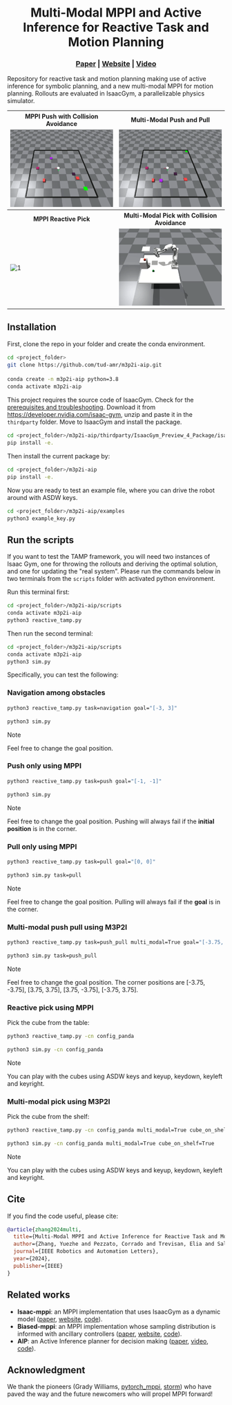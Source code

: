 <p align="center">
    <h1 align="center">Multi-Modal MPPI and Active Inference for Reactive Task and Motion Planning</h1>
    <h3 align="center"><a href="https://ieeexplore.ieee.org/document/10592649">Paper</a> | <a href="https://autonomousrobots.nl/paper_websites/m3p2i-aip">Website</a> | <a href="https://www.youtube.com/watch?v=y2CTgv6hxVI&t=2s">Video</a> </h3>
</p>

Repository for reactive task and motion planning making use of active inference for symbolic planning, and a new multi-modal MPPI for motion planning. Rollouts are evaluated in IsaacGym, a parallelizable physics simulator.

<table>
  <tr>
    <th><b>MPPI Push with Collision Avoidance</b></th>
    <th><b>Multi-Modal Push and Pull</b></th>
  </tr> 
  <tr>
    <td><img src="./src/m3p2i_aip/assets/images/mppi_push_dyn.gif"  alt="1" width = 375px ></td>
    <td><img src="./src/m3p2i_aip/assets/images/m3p2i_1corner.gif"  alt="1" width = 375px ></td>
  </tr> 
  <tr>
    <th><b>MPPI Reactive Pick</b></center></th>
    <th><b>Multi-Modal Pick with Collision Avoidance</b></center></th>
  </tr> 
  <tr>
    <td><img src="./src/m3p2i_aip/assets/images/mppi_reactive_pick.gif"  alt="1" width = 375px ></td>
    <td><img src="./src/m3p2i_aip/assets/images/m3p2i_pick_with_obs.gif"  alt="1" width = 375px ></td>
  </tr> 
</table>

## Installation
First, clone the repo in your folder and create the conda environment. 
````bash
cd <project_folder>
git clone https://github.com/tud-amr/m3p2i-aip.git

conda create -n m3p2i-aip python=3.8
conda activate m3p2i-aip
````

This project requires the source code of IsaacGym. Check for the [prerequisites and troubleshooting](https://github.com/tud-amr/m3p2i-aip/blob/master/thirdparty/README.md). Download it from https://developer.nvidia.com/isaac-gym, unzip and paste it in the `thirdparty` folder. Move to IsaacGym and install the package.
````bash
cd <project_folder>/m3p2i-aip/thirdparty/IsaacGym_Preview_4_Package/isaacgym/python
pip install -e. 
````

Then install the current package by:
````bash
cd <project_folder>/m3p2i-aip
pip install -e. 
````

Now you are ready to test an example file, where you can drive the robot around with ASDW keys.

````bash
cd <project_folder>/m3p2i-aip/examples
python3 example_key.py
````

## Run the scripts

If you want to test the TAMP framework, you will need two instances of Isaac Gym, one for throwing the rollouts and deriving the optimal solution, and one for updating the "real system". Please run the commands below in two terminals from the `scripts` folder with activated python environment.

Run this terminal first:
````bash
cd <project_folder>/m3p2i-aip/scripts
conda activate m3p2i-aip
python3 reactive_tamp.py
````

Then run the second terminal:
````bash
cd <project_folder>/m3p2i-aip/scripts
conda activate m3p2i-aip
python3 sim.py
````

Specifically, you can test the following:

### Navigation among obstacles
````bash 
python3 reactive_tamp.py task=navigation goal="[-3, 3]"
````

````bash
python3 sim.py
````
>[!NOTE]
Feel free to change the goal position.

### Push only using MPPI
````bash
python3 reactive_tamp.py task=push goal="[-1, -1]"
````

````bash
python3 sim.py
````
>[!NOTE]
Feel free to change the goal position. Pushing will always fail if the **initial position** is in the corner.

### Pull only using MPPI
````bash
python3 reactive_tamp.py task=pull goal="[0, 0]"
````

````bash
python3 sim.py task=pull
````
>[!NOTE]
Feel free to change the goal position. Pulling will always fail if the **goal** is in the corner.

### Multi-modal push pull using M3P2I
````bash
python3 reactive_tamp.py task=push_pull multi_modal=True goal="[-3.75, -3.75]"
````

````bash
python3 sim.py task=push_pull
````
>[!NOTE]
Feel free to change the goal position. The corner positions are [-3.75, -3.75], [3.75, 3.75], [3.75, -3.75], [-3.75, 3.75].

### Reactive pick using MPPI
Pick the cube from the table:
````bash 
python3 reactive_tamp.py -cn config_panda
````

````bash 
python3 sim.py -cn config_panda
````
>[!NOTE]
You can play with the cubes using ASDW keys and keyup, keydown, keyleft and keyright.

### Multi-modal pick using M3P2I
Pick the cube from the shelf:
````bash 
python3 reactive_tamp.py -cn config_panda multi_modal=True cube_on_shelf=True
````

````bash 
python3 sim.py -cn config_panda multi_modal=True cube_on_shelf=True
````

>[!NOTE]
You can play with the cubes using ASDW keys and keyup, keydown, keyleft and keyright.

## Cite

If you find the code useful, please cite:
```bibtex
@article{zhang2024multi,
  title={Multi-Modal MPPI and Active Inference for Reactive Task and Motion Planning},
  author={Zhang, Yuezhe and Pezzato, Corrado and Trevisan, Elia and Salmi, Chadi and Corbato, Carlos Hern{\'a}ndez and Alonso-Mora, Javier},
  journal={IEEE Robotics and Automation Letters},
  year={2024},
  publisher={IEEE}
}
```

## Related works

* **Isaac-mppi**: an MPPI implementation that uses IsaacGym as a dynamic model ([paper](https://arxiv.org/abs/2307.09105), [website](https://sites.google.com/view/mppi-isaac/), [code](https://github.com/tud-airlab/mppi-isaac)).
* **Biased-mppi**: an MPPI implementation whose sampling distribution is informed with ancillary controllers ([paper](https://ieeexplore.ieee.org/document/10520879), [website](https://autonomousrobots.nl/paper_websites/biased-mppi), [code](https://github.com/eliatrevisan/biased-mppi)).
* **AIP**: an Active Inference planner for decision making ([paper](https://ieeexplore.ieee.org/document/10004745), [video](https://www.youtube.com/watch?v=dEjXu-sD1SI), [code](https://github.com/cpezzato/decision_making)).

## Acknowledgment

We thank the pioneers (Grady Williams, [pytorch_mppi](https://github.com/UM-ARM-Lab/pytorch_mppi), [storm](https://github.com/NVlabs/storm)) who have paved the way and the future newcomers who will propel MPPI forward! 
